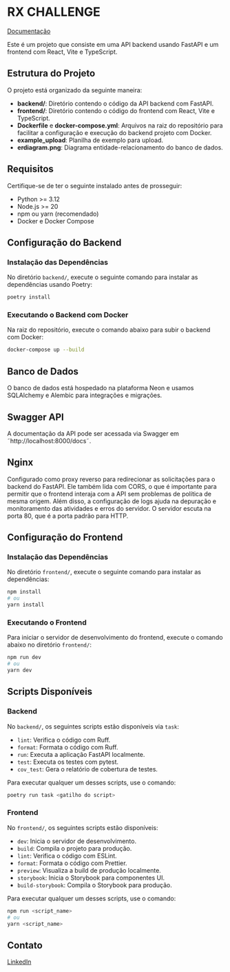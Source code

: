 # RX CHALLENGE

[Documentação](https://ritallopes.bitdocs.ai/share/d/ibbGUscZrsS51cUo)

Este é um projeto que consiste em uma API backend usando FastAPI e um frontend com React, Vite e TypeScript.

## Estrutura do Projeto

O projeto está organizado da seguinte maneira:

- **backend/**: Diretório contendo o código da API backend com FastAPI.
- **frontend/**: Diretório contendo o código do frontend com React, Vite e TypeScript.
- **Dockerfile** e **docker-compose.yml**: Arquivos na raiz do repositório para facilitar a configuração e execução do backend projeto com Docker.
- **example_upload**: Planilha de exemplo para upload.
- **erdiagram.png**: Diagrama entidade-relacionamento do banco de dados.

## Requisitos

Certifique-se de ter o seguinte instalado antes de prosseguir:

- Python >= 3.12
- Node.js >= 20
- npm ou yarn (recomendado)
- Docker e Docker Compose

## Configuração do Backend

### Instalação das Dependências

No diretório `backend/`, execute o seguinte comando para instalar as dependências usando Poetry:

```bash
poetry install
```

### Executando o Backend com Docker

Na raiz do repositório, execute o comando abaixo para subir o backend com Docker:

```bash
docker-compose up --build
```

## Banco de Dados
O banco de dados está hospedado na plataforma Neon e usamos SQLAlchemy e Alembic para integrações e migrações.

## Swagger API
A documentação da API pode ser acessada via Swagger em ˜http://localhost:8000/docs˜.

## Nginx
Configurado como proxy reverso para redirecionar as solicitações para o backend do FastAPI. Ele também lida com CORS, o que é importante para permitir que o frontend interaja com a API sem problemas de política de mesma origem. Além disso, a configuração de logs ajuda na depuração e monitoramento das atividades e erros do servidor.
O servidor escuta na porta 80, que é a porta padrão para HTTP.

## Configuração do Frontend

### Instalação das Dependências

No diretório `frontend/`, execute o seguinte comando para instalar as dependências:

```bash
npm install
# ou
yarn install
```

### Executando o Frontend

Para iniciar o servidor de desenvolvimento do frontend, execute o comando abaixo no diretório `frontend/`:

```bash
npm run dev
# ou
yarn dev
```

## Scripts Disponíveis

### Backend

No `backend/`, os seguintes scripts estão disponíveis via `task`:

- `lint`: Verifica o código com Ruff.
- `format`: Formata o código com Ruff.
- `run`: Executa a aplicação FastAPI localmente.
- `test`: Executa os testes com pytest.
- `cov_test`: Gera o relatório de cobertura de testes.

Para executar qualquer um desses scripts, use o comando:

```bash
poetry run task <gatilho do script>
```

### Frontend

No `frontend/`, os seguintes scripts estão disponíveis:

- `dev`: Inicia o servidor de desenvolvimento.
- `build`: Compila o projeto para produção.
- `lint`: Verifica o código com ESLint.
- `format`: Formata o código com Prettier.
- `preview`: Visualiza a build de produção localmente.
- `storybook`: Inicia o Storybook para componentes UI.
- `build-storybook`: Compila o Storybook para produção.

Para executar qualquer um desses scripts, use o comando:

```bash
npm run <script_name>
# ou
yarn <script_name>
```

## Contato

[LinkedIn](https://www.linkedin.com/in/ritallopes/)
```
